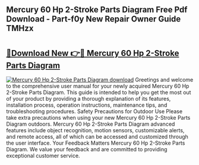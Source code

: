 ## Mercury 60 Hp 2-Stroke Parts Diagram Free Pdf Download - Part-f0y New Repair Owner Guide TMHzx

# <h2><a href="http://dfo9c3.blite.top/?on=Mercury+60+Hp+2-Stroke+Parts+Diagram">🔗Download New 👉🔴 Mercury 60 Hp 2-Stroke Parts Diagram</a></h2>

[![Mercury 60 Hp 2-Stroke Parts Diagram download](https://i.imgur.com/lujVjoI.png)](http://dfo9c3.blite.top/?on=Mercury+60+Hp+2-Stroke+Parts+Diagram)
Greetings and welcome to the comprehensive user manual for your newly acquired Mercury 60 Hp 2-Stroke Parts Diagram. This guide is intended to help you get the most out of your product by providing a thorough explanation of its features, installation process, operation instructions, maintenance tips, and troubleshooting procedures. Safety Precautions for Outdoor Use Please take extra precautions when using your new Mercury 60 Hp 2-Stroke Parts Diagram outdoors. Mercury 60 Hp 2-Stroke Parts Diagram advanced features include object recognition, motion sensors, customizable alerts, and remote access, all of which can be accessed and customized through the user interface. Your Feedback Matters Mercury 60 Hp 2-Stroke Parts Diagram. We value your feedback and are committed to providing exceptional customer service.
